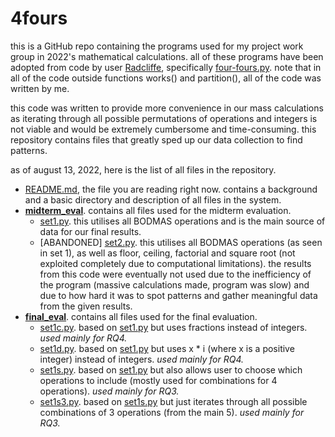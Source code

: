 # 4fours
this is a GitHub repo containing the programs used for my project work group in 2022's mathematical calculations. all of these programs have been adopted from code by user [Radcliffe](https://github.com/Radcliffe), specifically [four-fours.py](https://gist.github.com/Radcliffe/fab1cefe6e2a3a23466539a7ecbc6edb). note that in all of the code outside functions works() and partition(), all of the code was written by me.

this code was written to provide more convenience in our mass calculations as iterating through all possible permutations of operations and integers is not viable and would be extremely cumbersome and time-consuming. this repository contains files that greatly sped up our data collection to find patterns.

as of august 13, 2022, here is the list of all files in the repository.


- [README.md](https://github.com/shuu-wasseo/4fours/blob/main/README.md), the file you are reading right now. contains a background and a basic directory and description of all files in the system.
- **[midterm_eval](https://github.com/shuu-wasseo/4fours/blob/main/midterm_eval)**. contains all files used for the midterm evaluation.
  - [set1.py](https://github.com/shuu-wasseo/4fours/midterm_eval/set1.py). this utilises all BODMAS operations and is the main source of data for our final results.
  - [ABANDONED] [set2.py](https://github.com/shuu-wasseo/4fours/midterm_eval/set2.py). this utilises all BODMAS operations (as seen in set 1), as well as floor, ceiling, factorial and square root (not exploited completely due to computational limitations). the results from this code were eventually not used due to the inefficiency of the program (massive calculations made, program was slow) and due to how hard it was to spot patterns and gather meaningful data from the given results.
- **[final_eval](https://github.com/shuu-wasseo/4fours/blob/main/final_eval)**. contains all files used for the final evaluation.
  - [set1c.py](https://github.com/shuu-wasseo/4fours/final_eval/set1c.py). based on [set1.py](https://github.com/shuu-wasseo/4fours/midterm_eval/set1.py) but uses fractions instead of integers. *used mainly for RQ4.*
  - [set1d.py](https://github.com/shuu-wasseo/4fours/final_eval/set1c.py). based on [set1.py](https://github.com/shuu-wasseo/4fours/midterm_eval/set1.py) but uses x * i (where x is a positive integer) instead of integers. *used mainly for RQ4.*
  - [set1s.py](https://github.com/shuu-wasseo/4fours/final_eval/set1s.py). based on [set1.py](https://github.com/shuu-wasseo/4fours/midterm_eval/set1.py) but also allows user to choose which operations to include (mostly used for combinations for 4 operations). *used mainly for RQ3.*
  - [set1s3.py](https://github.com/shuu-wasseo/4fours/final_eval/set1s3.py). based on [set1s.py](https://github.com/shuu-wasseo/4fours/final_eval/set1s.py) but just iterates through all possible combinations of 3 operations (from the main 5). *used mainly for RQ3.*

